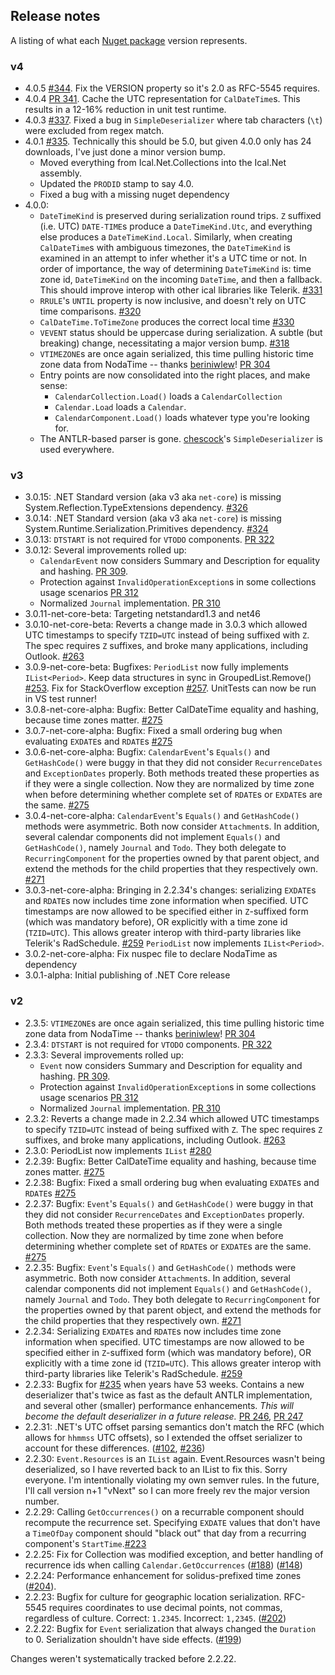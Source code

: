## Release notes

A listing of what each [Nuget package](https://www.nuget.org/packages/Ical.Net) version represents.

### v4
* 4.0.5 [#344](https://github.com/rianjs/ical.net/issues/344). Fix the VERSION property so it's 2.0 as RFC-5545 requires.
* 4.0.4 [PR 341](https://github.com/rianjs/ical.net/pull/341). Cache the UTC representation for `CalDateTime`s. This results in a 12-16% reduction in unit test runtime.
* 4.0.3 [#337](https://github.com/rianjs/ical.net/issues/337). Fixed a bug in `SimpleDeserializer` where tab characters (`\t`) were excluded from regex match.
* 4.0.1 [#335](https://github.com/rianjs/ical.net/issues/335). Technically this should be 5.0, but given 4.0.0 only has 24 downloads, I've just done a minor version bump.
  * Moved everything from Ical.Net.Collections into the Ical.Net assembly.
  * Updated the `PRODID` stamp to say 4.0.
  * Fixed a bug with a missing nuget dependency
* 4.0.0:
  * `DateTimeKind` is preserved during serialization round trips. `Z` suffixed (i.e. UTC) `DATE-TIME`s produce a `DateTimeKind.Utc`, and everything else produces a `DateTimeKind.Local`. Similarly, when creating `CalDateTime`s with ambiguous timezones, the `DateTimeKind` is examined in an attempt to infer whether it's a UTC time or not. In order of importance, the way of determining `DateTimeKind` is: time zone id, `DateTimeKind` on the incoming `DateTime`, and then a fallback. This should improve interop with other ical libraries like Telerik. [#331](https://github.com/rianjs/ical.net/issues/331)
  * `RRULE`'s `UNTIL` property is now inclusive, and doesn't rely on UTC time comparisons. [#320](https://github.com/rianjs/ical.net/issues/320)
  * `CalDateTime.ToTimeZone` produces the correct local time [#330](https://github.com/rianjs/ical.net/issues/330)
  * `VEVENT` status should be uppercase during serialization. A subtle (but breaking) change, necessitating a major version bump. [#318](https://github.com/rianjs/ical.net/issues/318)
  * `VTIMEZONE`s are once again serialized, this time pulling historic time zone data from NodaTime -- thanks [beriniwlew](https://github.com/beriniwlew)! [PR 304](https://github.com/rianjs/ical.net/pull/304)
  * Entry points are now consolidated into the right places, and make sense:
    * `CalendarCollection.Load()` loads a `CalendarCollection`
    * `Calendar.Load` loads a `Calendar`.
    * `CalendarComponent.Load()` loads whatever type you're looking for.
  * The ANTLR-based parser is gone. [chescock](https://github.com/beriniwlew)'s `SimpleDeserializer` is used everywhere.

### v3
* 3.0.15: .NET Standard version (aka v3 aka `net-core`) is missing System.Reflection.TypeExtensions dependency. [#326](https://github.com/rianjs/ical.net/issues/326)
* 3.0.14: .NET Standard version (aka v3 aka `net-core`) is missing System.Runtime.Serialization.Primitives dependency. [#324](https://github.com/rianjs/ical.net/issues/324)
* 3.0.13: `DTSTART` is not required for `VTODO` components. [PR 322](https://github.com/rianjs/ical.net/pull/322)
* 3.0.12: Several improvements rolled up:
  * `CalendarEvent` now considers Summary and Description for equality and hashing. [PR 309](https://github.com/rianjs/ical.net/pull/309).
  * Protection against `InvalidOperationException`s in some collections usage scenarios [PR 312](https://github.com/rianjs/ical.net/pull/312)
  * Normalized `Journal` implementation. [PR 310](https://github.com/rianjs/ical.net/pull/310)
* 3.0.11-net-core-beta: Targeting netstandard1.3 and net46
* 3.0.10-net-core-beta: Reverts a change made in 3.0.3 which allowed UTC timestamps to specify `TZID=UTC` instead of being suffixed with `Z`. The spec requires `Z` suffixes, and broke many applications, including Outlook. [#263](https://github.com/rianjs/ical.net/issues/263)
* 3.0.9-net-core-beta: Bugfixes: `PeriodList` now fully implements `IList<Period>`. Keep data structures in sync in GroupedList.Remove() [#253](https://github.com/rianjs/ical.net/issues/253). Fix for StackOverflow exception [#257](https://github.com/rianjs/ical.net/issues/257). UnitTests can now be run in VS test runner!
* 3.0.8-net-core-alpha: Bugfix: Better CalDateTime equality and hashing, because time zones matter. [#275](https://github.com/rianjs/ical.net/issues/275)
* 3.0.7-net-core-alpha: Bugfix: Fixed a small ordering bug when evaluating `EXDATE`s and `RDATE`s [#275](https://github.com/rianjs/ical.net/issues/275)
* 3.0.6-net-core-alpha: Bugfix: `CalendarEvent`'s `Equals()` and `GetHashCode()` were buggy in that they did not consider `RecurrenceDates` and `ExceptionDates` properly. Both methods treated these properties as if they were a single collection. Now they are normalized by time zone when before determining whether complete set of `RDATE`s or `EXDATE`s are the same. [#275](https://github.com/rianjs/ical.net/issues/275)
* 3.0.4-net-core-alpha: `CalendarEvent`'s `Equals()` and `GetHashCode()` methods were asymmetric. Both now consider `Attachment`s. In addition, several calendar components did not implement `Equals()` and `GetHashCode()`, namely `Journal` and `Todo`. They both delegate to `RecurringComponent` for the properties owned by that parent object, and extend the methods for the child properties that they respectively own. [#271](https://github.com/rianjs/ical.net/issues/271)
* 3.0.3-net-core-alpha: Bringing in 2.2.34's changes: serializing `EXDATE`s and `RDATE`s now includes time zone information when specified. UTC timestamps are now allowed to be specified either in `Z`-suffixed form (which was mandatory before), OR explicitly with a time zone id (`TZID=UTC`). This allows greater interop with third-party libraries like Telerik's RadSchedule. [#259](https://github.com/rianjs/ical.net/issues/259) `PeriodList` now implements `IList<Period>`.
* 3.0.2-net-core-alpha: Fix nuspec file to declare NodaTime as dependency
* 3.0.1-alpha: Initial publishing of .NET Core release

### v2
* 2.3.5: `VTIMEZONE`s are once again serialized, this time pulling historic time zone data from NodaTime -- thanks [beriniwlew](https://github.com/beriniwlew)! [PR 304](https://github.com/rianjs/ical.net/pull/304)
* 2.3.4: `DTSTART` is not required for `VTODO` components. [PR 322](https://github.com/rianjs/ical.net/pull/322)
* 2.3.3: Several improvements rolled up:
  * `Event` now considers Summary and Description for equality and hashing. [PR 309](https://github.com/rianjs/ical.net/pull/309).
  * Protection against `InvalidOperationException`s in some collections usage scenarios [PR 312](https://github.com/rianjs/ical.net/pull/312)
  * Normalized `Journal` implementation. [PR 310](https://github.com/rianjs/ical.net/pull/310)
* 2.3.2: Reverts a change made in 2.2.34 which allowed UTC timestamps to specify `TZID=UTC` instead of being suffixed with `Z`. The spec requires `Z` suffixes, and broke many applications, including Outlook. [#263](https://github.com/rianjs/ical.net/issues/263)
* 2.3.0: PeriodList now implements `IList` [#280](https://github.com/rianjs/ical.net/issues/280)
* 2.2.39: Bugfix: Better CalDateTime equality and hashing, because time zones matter. [#275](https://github.com/rianjs/ical.net/issues/275)
* 2.2.38: Bugfix: Fixed a small ordering bug when evaluating `EXDATE`s and `RDATE`s [#275](https://github.com/rianjs/ical.net/issues/275)
* 2.2.37: Bugfix: `Event`'s `Equals()` and `GetHashCode()` were buggy in that they did not consider `RecurrenceDates` and `ExceptionDates` properly. Both methods treated these properties as if they were a single collection. Now they are normalized by time zone when before determining whether complete set of `RDATE`s or `EXDATE`s are the same. [#275](https://github.com/rianjs/ical.net/issues/275)
* 2.2.35: Bugfix: `Event`'s `Equals()` and `GetHashCode()` methods were asymmetric. Both now consider `Attachment`s. In addition, several calendar components did not implement `Equals()` and `GetHashCode()`, namely `Journal` and `Todo`. They both delegate to `RecurringComponent` for the properties owned by that parent object, and extend the methods for the child properties that they respectively own. [#271](https://github.com/rianjs/ical.net/issues/271)
* 2.2.34: Serializing `EXDATE`s and `RDATE`s now includes time zone information when specified. UTC timestamps are now allowed to be specified either in `Z`-suffixed form (which was mandatory before), OR explicitly with a time zone id (`TZID=UTC`). This allows greater interop with third-party libraries like Telerik's RadSchedule. [#259](https://github.com/rianjs/ical.net/issues/259)
* 2.2.33: Bugfix for [#235](https://github.com/rianjs/ical.net/issues/235) when years have 53 weeks. Contains a new deserializer that's twice as fast as the default ANTLR implementation, and several other (smaller) performance enhancements. _This will become the default deserializer in a future release._ [PR 246](https://github.com/rianjs/ical.net/pull/246), [PR 247](https://github.com/rianjs/ical.net/pull/247)
* 2.2.31: .NET's UTC offset parsing semantics don't match the RFC (which allows for `hhmmss` UTC offsets), so I extended the offset serializer to account for these differences. ([#102](https://github.com/rianjs/ical.net/issues/102), [#236](https://github.com/rianjs/ical.net/issues/236))
* 2.2.30: `Event.Resources` is an `IList` again. Event.Resources wasn't being deserialized, so I have reverted back to an IList to fix this. Sorry everyone. I'm intentionally violating my own semver rules. In the future, I'll call version n+1 "vNext" so I can more freely rev the major version number.
* 2.2.29: Calling `GetOccurrences()` on a recurrable component should recompute the recurrence set. Specifying `EXDATE` values that don't have a `TimeOfDay` component should "black out" that day from a recurring component's `StartTime`.[#223](https://github.com/rianjs/ical.net/issues/223)
* 2.2.25: Fix for Collection was modified exception, and better handling of recurrence ids when calling `Calendar.GetOccurrences` ([#188](https://github.com/rianjs/ical.net/issues/188)) ([#148](https://github.com/rianjs/ical.net/issues/148))
* 2.2.24: Performance enhancement for solidus-prefixed time zones ([#204](https://github.com/rianjs/ical.net/issues/204)).
* 2.2.23: Bugfix for culture for geographic location serialization. RFC-5545 requires coordinates to use decimal points, not commas, regardless of culture. Correct: `1.2345`. Incorrect: `1,2345`. ([#202](https://github.com/rianjs/ical.net/issues/202))
* 2.2.22: Bugfix for `Event` serialization that always changed the `Duration` to 0. Serialization shouldn't have side effects. ([#199](https://github.com/rianjs/ical.net/issues/199))

Changes weren't systematically tracked before 2.2.22.
